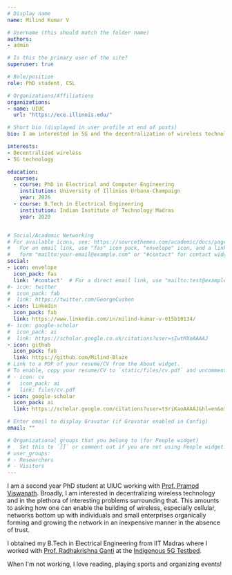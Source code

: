 ```yaml
---
# Display name
name: Milind Kumar V

# Username (this should match the folder name)
authors:
- admin

# Is this the primary user of the site?
superuser: true

# Role/position
role: PhD student, CSL

# Organizations/Affiliations
organizations:
- name: UIUC
  url: "https://ece.illinois.edu/"

# Short bio (displayed in user profile at end of posts)
bio: I am interested in 5G and the decentralization of wireless technology. 

interests:
- Decentralized wireless
- 5G technology

education:
  courses:
  - course: PhD in Electrical and Computer Engineering
    institution: University of Illinios Urbana-Champaign
    year: 2026
  - course: B.Tech in Electrical Engineering
    institution: Indian Institute of Technology Madras
    year: 2020


# Social/Academic Networking
# For available icons, see: https://sourcethemes.com/academic/docs/page-builder/#icons
#   For an email link, use "fas" icon pack, "envelope" icon, and a link in the
#   form "mailto:your-email@example.com" or "#contact" for contact widget.
social:
- icon: envelope
  icon_pack: fas
  link: '#contact'  # For a direct email link, use "mailto:test@example.org".
#- icon: twitter
#  icon_pack: fab
#  link: https://twitter.com/GeorgeCushen
- icon: linkedin
  icon_pack: fab
  link: https://www.linkedin.com/in/milind-kumar-v-615b10134/
#- icon: google-scholar
#  icon_pack: ai
#  link: https://scholar.google.co.uk/citations?user=sIwtMXoAAAAJ
- icon: github
  icon_pack: fab
  link: https://github.com/Milind-Blaze
# Link to a PDF of your resume/CV from the About widget.
# To enable, copy your resume/CV to `static/files/cv.pdf` and uncomment the lines below.
# - icon: cv
#   icon_pack: ai
#   link: files/cv.pdf
- icon: google-scholar
  icon_pack: ai
  link: https://scholar.google.com/citations?user=tSriKaoAAAAJ&hl=en&oi=ao

# Enter email to display Gravatar (if Gravatar enabled in Config)
email: ""

# Organizational groups that you belong to (for People widget)
#   Set this to `[]` or comment out if you are not using People widget.
# user_groups:
# - Researchers
# - Visitors
---
```


I am a second year PhD student at UIUC working with [Prof. Pramod Viswanath](https://web3.princeton.edu/members/). Broadly, I am interested in decentralizing wireless technology and in the plethora of interesting problems surrounding that. This amounts to asking how one can enable the building of wireless, especially cellular, networks bottom up with individuals and small enterprises organically forming and growing the network in an inexpensive manner in the absence of trust. 


I obtained my B.Tech in Electrical Engineering from IIT Madras where I worked with [Prof. Radhakrishna Ganti](http://www.ee.iitm.ac.in/~rganti/) at the [Indigenous 5G Testbed](http://www.ee.iitm.ac.in/5g/).

When I'm not working, I love reading, playing sports and organizing events! 